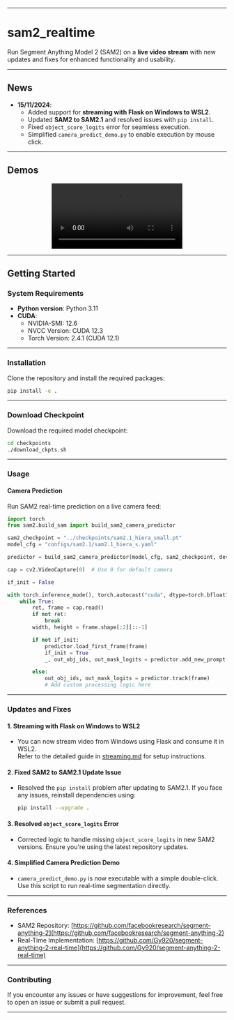 
---

# sam2_realtime

Run Segment Anything Model 2 (SAM2) on a **live video stream** with new updates and fixes for enhanced functionality and usability.

---

## News

- **15/11/2024**:  
  - Added support for **streaming with Flask on Windows to WSL2**.
  - Updated **SAM2 to SAM2.1** and resolved issues with `pip install`.
  - Fixed `object_score_logits` error for seamless execution.
  - Simplified `camera_predict_demo.py` to enable execution by mouse click.

---

## Demos

<div align="center">

![Demo](https://raw.githubusercontent.com/jw-chae/sam2_realtime/main/realtime.mp4)

</div>

---

## Getting Started

### **System Requirements**
- **Python version**: Python 3.11
- **CUDA**:
  - NVIDIA-SMI: 12.6
  - NVCC Version: CUDA 12.3
  - Torch Version: 2.4.1 (CUDA 12.1)

---

### **Installation**

Clone the repository and install the required packages:
```bash
pip install -e .
```

---

### **Download Checkpoint**
Download the required model checkpoint:

```bash
cd checkpoints
./download_ckpts.sh
```

---

### **Usage**

#### Camera Prediction

Run SAM2 real-time prediction on a live camera feed:
```python
import torch
from sam2.build_sam import build_sam2_camera_predictor

sam2_checkpoint = "../checkpoints/sam2.1_hiera_small.pt"
model_cfg = "configs/sam2.1/sam2.1_hiera_s.yaml"

predictor = build_sam2_camera_predictor(model_cfg, sam2_checkpoint, device=device)

cap = cv2.VideoCapture(0)  # Use 0 for default camera

if_init = False

with torch.inference_mode(), torch.autocast("cuda", dtype=torch.bfloat16):
    while True:
        ret, frame = cap.read()
        if not ret:
            break
        width, height = frame.shape[:2][::-1]

        if not if_init:
            predictor.load_first_frame(frame)
            if_init = True
            _, out_obj_ids, out_mask_logits = predictor.add_new_prompt("Your Prompt Here")

        else:
            out_obj_ids, out_mask_logits = predictor.track(frame)
            # Add custom processing logic here
```

---

### **Updates and Fixes**

#### 1. **Streaming with Flask on Windows to WSL2**
   - You can now stream video from Windows using Flask and consume it in WSL2.  
     Refer to the detailed guide in [streaming.md](./streaming.md) for setup instructions.

#### 2. **Fixed SAM2 to SAM2.1 Update Issue**
   - Resolved the `pip install` problem after updating to SAM2.1. If you face any issues, reinstall dependencies using:
     ```bash
     pip install --upgrade .
     ```

#### 3. **Resolved `object_score_logits` Error**
   - Corrected logic to handle missing `object_score_logits` in new SAM2 versions. Ensure you're using the latest repository updates.

#### 4. **Simplified Camera Prediction Demo**
   - `camera_predict_demo.py` is now executable with a simple double-click. Use this script to run real-time segmentation directly.

---

### **References**

- SAM2 Repository: [https://github.com/facebookresearch/segment-anything-2](https://github.com/facebookresearch/segment-anything-2)
- Real-Time Implementation: [https://github.com/Gy920/segment-anything-2-real-time](https://github.com/Gy920/segment-anything-2-real-time)

---

### **Contributing**
If you encounter any issues or have suggestions for improvement, feel free to open an issue or submit a pull request.

---
